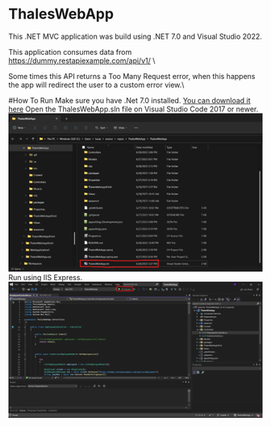 # ThalesWebApp

This .NET MVC application was build using .NET 7.0 and Visual Studio 2022.


This application consumes data from https://dummy.restapiexample.com/api/v1/ \

Some times this API returns a Too Many Request error, when this happens the app will redirect the user to a custom error view.\

#How To Run
Make sure you have .Net 7.0 installed. [You can download it here](https://dotnet.microsoft.com/en-us/download/dotnet/7.0)
Open the ThalesWebApp.sln file on Visual Studio Code 2017 or newer.\
![VSCode](FileSelect.png)\
Run using IIS Express.\
![IIS](VSCodeRun.png)